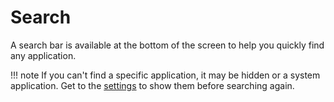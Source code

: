 # Search

A search bar is available at the bottom of the screen to help you quickly find any application.

!!! note
    If you can't find a specific application, it may be hidden or a system application. Get to the [settings](settings.md) to show them before searching again.